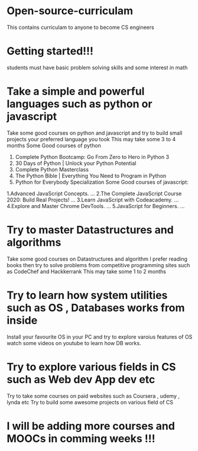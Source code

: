 
# Open-source-curriculam
This contains curriculam to anyone to become CS engineers

# Getting started!!!

students must have basic problem solving skills and some interest in math

# Take a simple and powerful languages such as python or javascript

Take some good courses on python and javascript and try to build small projects your preferred language you took 
This may take some 3 to 4 months
Some Good courses of python

1. Complete Python Bootcamp: Go From Zero to Hero in Python 3
2. 30 Days of Python | Unlock your Python Potential
3. Complete Python Masterclass
4. The Python Bible | Everything You Need to Program in Python
5. Python for Everybody Specialization 
Some Good courses of javascript:

1.Advanced JavaScript Concepts. ...
2.The Complete JavaScript Course 2020: Build Real Projects! ...
3.Learn JavaScript with Codeacademy. ...
4.Explore and Master Chrome DevTools. ...
5.JavaScript for Beginners. ...

# Try to master Datastructures and algorithms

Take some good courses on Datastructures and algorithm I prefer reading books then try to solve problems from competitive programming sites such as CodeChef and Hackkerrank
This may take some 1 to 2 months


# Try to learn how system utilities such as OS , Databases works from inside 

Install your favourite OS in your PC and try to explore varoius features of OS 
watch some videos on youtube to learn how DB works.

# Try to explore various fields in CS such as Web dev App dev etc
Try to take some courses on paid websites such as Coursera , udemy , lynda etc
Try to build some awesome projects on various field of CS


# I will be adding more courses and MOOCs in comming weeks !!!
